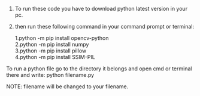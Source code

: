 1. To run these code you have to download python latest version in your pc.
2. then run these following command in your command prompt or terminal:

	1.python -m pip install opencv-python\
	2.python -m pip install numpy\
	3.python -m pip install pillow\
	4.python -m pip install SSIM-PIL

To run a python file go to the directory it belongs and open cmd or terminal there and write:
python filename.py

NOTE: filename will be changed to your filename.
